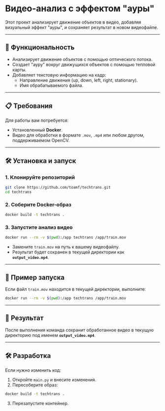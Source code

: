 # Видео-анализ с эффектом "ауры"

Этот проект анализирует движение объектов в видео, добавляя визуальный эффект "ауры", и сохраняет результат в новом видеофайле.

---

## 🚀 **Функциональность**

- Анализирует движение объектов с помощью оптического потока.
- Создает "ауру" вокруг движущихся объектов с помощью тепловой карты.
- Добавляет текстовую информацию на кадр:
  - Направление движения (up, down, left, right, stationary).
  - Имя обрабатываемого файла.

---

## 📋 **Требования**

Для работы вам потребуется:
- Установленный **Docker**.
- Видео для обработки в формате `.mov`, `.mp4` или любом другом, поддерживаемом OpenCV.

---

## 🛠️ **Установка и запуск**

### 1. Клонируйте репозиторий

```bash
git clone https://github.com/toamf/techtrans.git
cd techtrans
```

### 2. Соберите Docker-образ

```bash
docker build -t techtrans .
```

### 3. Запустите анализ видео

```bash
docker run --rm -v $(pwd):/app techtrans /app/train.mov
```

- Замените `train.mov` на путь к вашему видеофайлу.
- Результат будет сохранен в текущей директории как **`output_video.mp4`**.

---

## 📂 **Пример запуска**

Если файл `train.mov` находится в текущей директории, выполните:

```bash
docker run --rm -v $(pwd):/app techtrans /app/train.mov
```

---

## 💾 **Результат**

После выполнения команда сохранит обработанное видео в текущую директорию под именем **`output_video.mp4`**.

---

## 🛠️ **Разработка**

Если нужно изменить код:

1. Откройте `main.py` и внесите изменения.
2. Пересоберите образ:

```bash
docker build -t techtrans .
```

3. Перезапустите контейнер.
